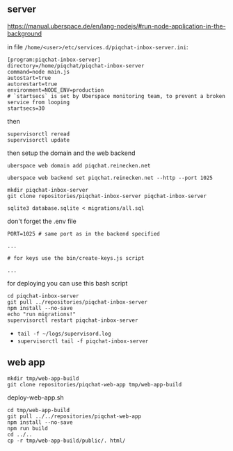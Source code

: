 ## server

https://manual.uberspace.de/en/lang-nodejs/#run-node-application-in-the-background

in file `/home/<user>/etc/services.d/piqchat-inbox-server.ini`:

```
[program:piqchat-inbox-server]
directory=/home/piqchat/piqchat-inbox-server
command=node main.js
autostart=true
autorestart=true
environment=NODE_ENV=production
# `startsecs` is set by Uberspace monitoring team, to prevent a broken service from looping
startsecs=30
```

then

```
supervisorctl reread
supervisorctl update
```

then setup the domain and the web backend

```
uberspace web domain add piqchat.reinecken.net

uberspace web backend set piqchat.reinecken.net --http --port 1025
```

```
mkdir piqchat-inbox-server
git clone repositories/piqchat-inbox-server piqchat-inbox-server

sqlite3 database.sqlite < migrations/all.sql
```

don't forget the .env file 

```
PORT=1025 # same port as in the backend specified

...

# for keys use the bin/create-keys.js script

...
```

for deploying you can use this bash script

```
cd piqchat-inbox-server
git pull ../repositories/piqchat-inbox-server
npm install --no-save
echo "run migrations!"
supervisorctl restart piqchat-inbox-server
```

- `tail -f ~/logs/supervisord.log`
- `supervisorctl tail -f piqchat-inbox-server`

## web app

```
mkdir tmp/web-app-build
git clone repositories/piqchat-web-app tmp/web-app-build
```

deploy-web-app.sh

```
cd tmp/web-app-build
git pull ../../repositories/piqchat-web-app
npm install --no-save
npm run build
cd ../..
cp -r tmp/web-app-build/public/. html/
```
